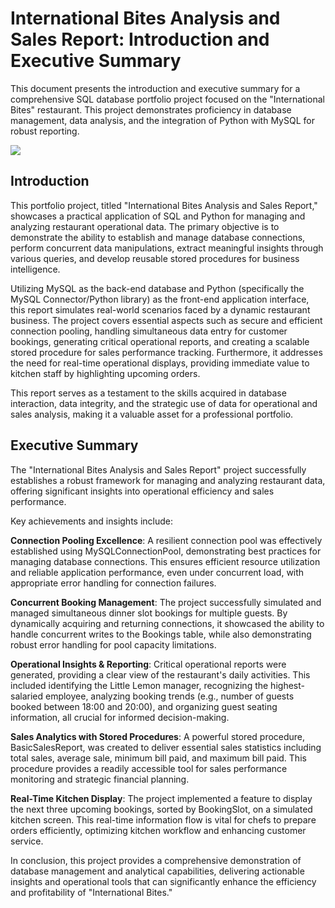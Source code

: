 

# International Bites Analysis and Sales Report: Introduction and Executive Summary
This document presents the introduction and executive summary for a comprehensive SQL database portfolio project focused on the "International Bites" restaurant. This project demonstrates proficiency in database management, data analysis, and the integration of Python with MySQL for robust reporting.

<img src = "assets/data-model.PNG">

## Introduction
This portfolio project, titled "International Bites Analysis and Sales Report," showcases a practical application of SQL and Python for managing and analyzing restaurant operational data. The primary objective is to demonstrate the ability to establish and manage database connections, perform concurrent data manipulations, extract meaningful insights through various queries, and develop reusable stored procedures for business intelligence.

Utilizing MySQL as the back-end database and Python (specifically the MySQL Connector/Python library) as the front-end application interface, this report simulates real-world scenarios faced by a dynamic restaurant business. The project covers essential aspects such as secure and efficient connection pooling, handling simultaneous data entry for customer bookings, generating critical operational reports, and creating a scalable stored procedure for sales performance tracking. Furthermore, it addresses the need for real-time operational displays, providing immediate value to kitchen staff by highlighting upcoming orders.

This report serves as a testament to the skills acquired in database interaction, data integrity, and the strategic use of data for operational and sales analysis, making it a valuable asset for a professional portfolio.

## Executive Summary
The "International Bites Analysis and Sales Report" project successfully establishes a robust framework for managing and analyzing restaurant data, offering significant insights into operational efficiency and sales performance.

Key achievements and insights include:

**Connection Pooling Excellence**: A resilient connection pool was effectively established using MySQLConnectionPool, demonstrating best practices for managing database connections. This ensures efficient resource utilization and reliable application performance, even under concurrent load, with appropriate error handling for connection failures.

**Concurrent Booking Management**: The project successfully simulated and managed simultaneous dinner slot bookings for multiple guests. By dynamically acquiring and returning connections, it showcased the ability to handle concurrent writes to the Bookings table, while also demonstrating robust error handling for pool capacity limitations.

**Operational Insights & Reporting**: Critical operational reports were generated, providing a clear view of the restaurant's daily activities. This included identifying the Little Lemon manager, recognizing the highest-salaried employee, analyzing booking trends (e.g., number of guests booked between 18:00 and 20:00), and organizing guest seating information, all crucial for informed decision-making.

**Sales Analytics with Stored Procedures**: A powerful stored procedure, BasicSalesReport, was created to deliver essential sales statistics including total sales, average sale, minimum bill paid, and maximum bill paid. This procedure provides a readily accessible tool for sales performance monitoring and strategic financial planning.

**Real-Time Kitchen Display**: The project implemented a feature to display the next three upcoming bookings, sorted by BookingSlot, on a simulated kitchen screen. This real-time information flow is vital for chefs to prepare orders efficiently, optimizing kitchen workflow and enhancing customer service.

In conclusion, this project provides a comprehensive demonstration of database management and analytical capabilities, delivering actionable insights and operational tools that can significantly enhance the efficiency and profitability of "International Bites."